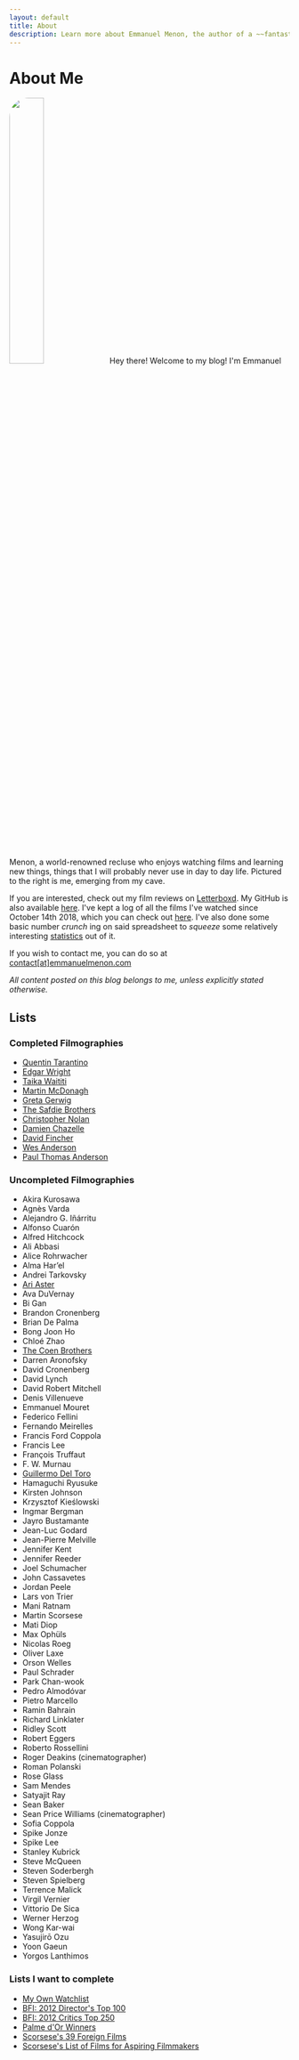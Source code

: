 ```yaml
---
layout: default
title: About
description: Learn more about Emmanuel Menon, the author of a ~~fantastic~~ blog which covers everything from films to fiction to coding!
---
```

# About Me
<img src="../assets/images/aboutpage-profile.jpg" class="right" style="width: 35%; border-radius: 2.5em;">
Hey there! Welcome to my blog! I'm Emmanuel Menon, a world-renowned recluse who enjoys watching films and learning new things, things that I will probably never use in day to day life. Pictured to the right is me, emerging from my cave.

If you are interested, check out my film reviews on [Letterboxd](https://letterboxd.com/emmanuelmenon). My GitHub is also available [here](https://github.com/emmanuelmenon/). I've kept a log of all the films I've watched since October 14th 2018, which you can check out [here](https://docs.google.com/spreadsheets/d/17L6FQYznF9GzyKYIwTJBpKd8MP8I-PCeQ8B3RXGwzcY/edit#gid=2079998586/). I've also done some basic number *crunch* ing on said spreadsheet to *squeeze* some relatively interesting [statistics]((https://docs.google.com/spreadsheets/d/17L6FQYznF9GzyKYIwTJBpKd8MP8I-PCeQ8B3RXGwzcY/edit#gid=532583700/)) out of it.

If you wish to contact me, you can do so at [contact[at]emmanuelmenon.com](mailto:contact@emmanuelmenon.com)

*All content posted on this blog belongs to me, unless explicitly stated otherwise.*

## Lists
### Completed Filmographies
- [Quentin Tarantino](https://letterboxd.com/emmanuelmenon/list/films-by-quentin-tarantino-ranked/)
- [Edgar Wright](https://letterboxd.com/emmanuelmenon/list/films-by-edgar-wright-ranked/)
- [Taika Waititi](https://letterboxd.com/emmanuelmenon/list/films-by-taika-waititi-ranked/)
- [Martin McDonagh](https://letterboxd.com/emmanuelmenon/list/films-by-martin-mcdonagh-ranked/)
- [Greta Gerwig](https://letterboxd.com/emmanuelmenon/list/films-by-greta-gerwig-ranked/)
- [The Safdie Brothers](https://letterboxd.com/emmanuelmenon/list/films-by-the-safdie-brothers-ranked/)
- [Christopher Nolan](https://letterboxd.com/emmanuelmenon/list/films-by-christopher-nolan-ranked/)
- [Damien Chazelle](https://letterboxd.com/emmanuelmenon/list/films-by-damien-chazelle-ranked/)
- [David Fincher](https://letterboxd.com/emmanuelmenon/list/films-by-david-fincher-ranked/)
- [Wes Anderson](https://letterboxd.com/emmanuelmenon/list/films-by-wes-anderson-ranked/)
- [Paul Thomas Anderson](https://letterboxd.com/emmanuelmenon/list/films-by-paul-thomas-anderson-ranked/)

### Uncompleted Filmographies
- Akira Kurosawa
- Agnès Varda
- Alejandro G. Iñárritu
- Alfonso Cuarón
- Alfred Hitchcock
- Ali Abbasi
- Alice Rohrwacher
- Alma Har’el
- Andrei Tarkovsky
- [Ari Aster](https://letterboxd.com/emmanuelmenon/list/films-by-ari-aster/)
- Ava DuVernay
- Bi Gan
- Brandon Cronenberg
- Brian De Palma
- Bong Joon Ho
- Chloé Zhao
- [The Coen Brothers](https://letterboxd.com/emmanuelmenon/list/films-by-the-coen-brothers/)
- Darren Aronofsky
- David Cronenberg
- David Lynch
- David Robert Mitchell
- Denis Villenueve
- Emmanuel Mouret
- Federico Fellini
- Fernando Meirelles
- Francis Ford Coppola
- Francis Lee
- François Truffaut
- F. W. Murnau
- [Guillermo Del Toro](https://letterboxd.com/emmanuelmenon/list/films-by-guillermo-del-toro/)
- Hamaguchi Ryusuke
- Kirsten Johnson
- Krzysztof Kieślowski
- Ingmar Bergman
- Jayro Bustamante
- Jean-Luc Godard
- Jean-Pierre Melville
- Jennifer Kent
- Jennifer Reeder
- Joel Schumacher
- John Cassavetes
- Jordan Peele
- Lars von Trier
- Mani Ratnam
- Martin Scorsese
- Mati Diop
- Max Ophüls
- Nicolas Roeg
- Oliver Laxe
- Orson Welles
- Paul Schrader
- Park Chan-wook
- Pedro Almodóvar
- Pietro Marcello
- Ramin Bahrain
- Richard Linklater
- Ridley Scott
- Robert Eggers
- Roberto Rossellini
- Roger Deakins (cinematographer)
- Roman Polanski
- Rose Glass
- Sam Mendes
- Satyajit Ray
- Sean Baker
- Sean Price Williams (cinematographer)
- Sofia Coppola
- Spike Jonze
- Spike Lee
- Stanley Kubrick
- Steve McQueen
- Steven Soderbergh
- Steven Spielberg
- Terrence Malick
- Virgil Vernier
- Vittorio De Sica
- Werner Herzog
- Wong Kar-wai
- Yasujirō Ozu
- Yoon Gaeun
- Yorgos Lanthimos

### Lists I want to complete
- [My Own Watchlist](https://letterboxd.com/emmanuelmenon/watchlist/)
- [BFI: 2012 Director's Top 100](https://letterboxd.com/liveandrew/list/bfi-2012-directors-top-100-films/)
- [BFI: 2012 Critics Top 250](https://letterboxd.com/liveandrew/list/bfi-2012-critics-top-250-films/)
- [Palme d'Or Winners](https://letterboxd.com/connordenney/list/palme-dor/)
- [Scorsese's 39 Foreign Films](https://letterboxd.com/mitchelllyon/list/scorsese-foreign-film-list/)
- [Scorsese's List of Films for Aspiring Filmmakers](https://letterboxd.com/cauleyfilms/list/scorseses-list-of-85-films-every-aspiring/)

